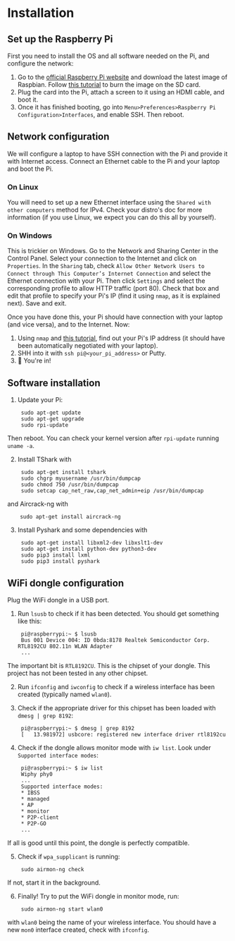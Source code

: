 # Installation

## Set up the Raspberry Pi

First you need to install the OS and all software needed on the Pi, and configure the network:

1. Go to the [official Raspberry Pi website](https://www.raspberrypi.org/downloads/) and download the latest image of Raspbian. Follow [this tutorial](https://www.raspberrypi.org/documentation/installation/installing-images/) to burn the image on the SD card.
2. Plug the card into the Pi, attach a screen to it using an HDMI cable, and boot it.
3. Once it has finished booting, go into `Menu>Preferences>Raspberry Pi Configuration>Interfaces`, and enable SSH. Then reboot.

## Network configuration

We will configure a laptop to have SSH connection with the Pi and provide it with Internet access. Connect an Ethernet cable to the Pi and your laptop and boot the Pi.

### On Linux

You will need to set up a new Ethernet interface using the `Shared with other computers` method for IPv4. Check your distro's doc for more information (if you use Linux, we expect you can do this all by yourself).

### On Windows
This is trickier on Windows.
Go to the Network and Sharing Center in the Control Panel.  Select your connection to the Internet and click on `Properties`. In the `Sharing` tab, check `Allow Other Network Users to Connect through This Computer’s Internet Connection` and select the Ethernet connection with your Pi. Then click `Settings` and select the corresponding profile to allow HTTP traffic (port 80). Check that box and edit that profile to specify your Pi's IP (find it using `nmap`, as it is explained next). Save and exit.

Once you have done this, your Pi should have connection with your laptop (and vice versa), and to the Internet. Now:

1. Using `nmap` and [this tutorial](https://www.raspberrypi.org/documentation/remote-access/ip-address.md), find out your Pi's IP address (it should have been automatically negotiated with your laptop).
2. SHH into it with `ssh pi@<your_pi_address>` or Putty.
3. :tada: You're in!

## Software installation

1. Update your Pi:

        sudo apt-get update
        sudo apt-get upgrade
        sudo rpi-update
Then reboot. You can check your kernel version after `rpi-update` running `uname -a`.
        
2. Install TShark with

        sudo apt-get install tshark
        sudo chgrp myusername /usr/bin/dumpcap
        sudo chmod 750 /usr/bin/dumpcap
        sudo setcap cap_net_raw,cap_net_admin+eip /usr/bin/dumpcap
and Aircrack-ng with

        sudo apt-get install aircrack-ng
        
3. Install Pyshark and some dependencies with

        sudo apt-get install libxml2-dev libxslt1-dev
        sudo apt-get install python-dev python3-dev
        sudo pip3 install lxml
        sudo pip3 install pyshark

## WiFi dongle configuration

Plug the WiFi dongle in a USB port.

1. Run `lsusb` to check if it has been detected. You should get something like this:

        pi@raspberrypi:~ $ lsusb
        Bus 001 Device 004: ID 0bda:8178 Realtek Semiconductor Corp. RTL8192CU 802.11n WLAN Adapter
        ...
The important bit is `RTL8192CU`. This is the chipset of your dongle. This project has not been tested in any other chipset.

2. Run `ifconfig` and `iwconfig` to check if a wireless interface has been created (typically named `wlan0`).

3. Check if the appropriate driver for this chipset has been loaded with `dmesg | grep 8192`:

        pi@raspberrypi:~ $ dmesg | grep 8192
        [   13.981972] usbcore: registered new interface driver rtl8192cu

4. Check if the dongle allows monitor mode with `iw list`. Look under `Supported interface modes`:

        pi@raspberrypi:~ $ iw list
        Wiphy phy0
        ...
        Supported interface modes:
        * IBSS
        * managed
        * AP
        * monitor
        * P2P-client
        * P2P-GO
        ...
If all is good until this point, the dongle is perfectly compatible.

5. Check if `wpa_supplicant` is running:

        sudo airmon-ng check
If not, start it in the background.

6. Finally! Try to put the WiFi dongle in monitor mode, run:

        sudo airmon-ng start wlan0
with `wlan0` being the name of your wireless interface. You should have a new `mon0` interface created, check with `ifconfig`.